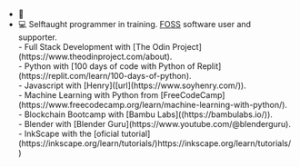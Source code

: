 - 👀
- 💻 Selftaught programmer in training. [FOSS](https://www.fsf.org/about/what-is-free-software) software user and supporter.<br>
  <!-- # I screenrecord my sessions and upload them to PeerTube and Youtube. Check my progress in the courses on which I'm enrolled here: --!>
  - Full Stack Development with [The Odin Project](https://www.theodinproject.com/about).<br>
  - Python with [100 days of code with Python of Replit](https://replit.com/learn/100-days-of-python).<br>
  - Javascript with [Henry]([url](https://www.soyhenry.com/)).<br>
  - Machine Learning with Python from [FreeCodeCamp](https://www.freecodecamp.org/learn/machine-learning-with-python/).<br>
  - Blockchain Bootcamp with [Bambu Labs]((https://bambulabs.io/)).<br>
  - Blender with [Blender Guru](https://www.youtube.com/@blenderguru).<br>
  - InkScape with the [oficial tutorial](https://inkscape.org/learn/tutorials/)https://inkscape.org/learn/tutorials/)

